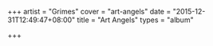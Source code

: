 +++
artist = "Grimes"
cover = "art-angels"
date = "2015-12-31T12:49:47+08:00"
title = "Art Angels"
types = "album"

+++


